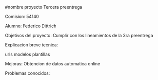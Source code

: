 #nombre proyecto
Tercera preentrega

Comision: 
54140

Alumno: 
Federico Dittrich

Objetivos del proyecto:
Cumplir con los lineamientos de la 3ra preentrega

Explicacion breve tecnica:

 urls modelos plantillas

Mejoras:
Obtencion de datos automatica online

Problemas conocidos:



